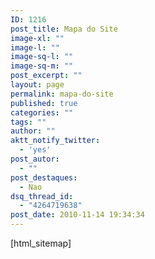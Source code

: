 ```yaml
---
ID: 1216
post_title: Mapa do Site
image-xl: ""
image-l: ""
image-sq-l: ""
image-sq-m: ""
post_excerpt: ""
layout: page
permalink: mapa-do-site
published: true
categories: ""
tags: ""
author: ""
aktt_notify_twitter:
  - 'yes'
post_autor:
  - ""
post_destaques:
  - Nao
dsq_thread_id:
  - "4264719638"
post_date: 2010-11-14 19:34:34
---
```

[html_sitemap]

<!-- ddsitemapgen -->